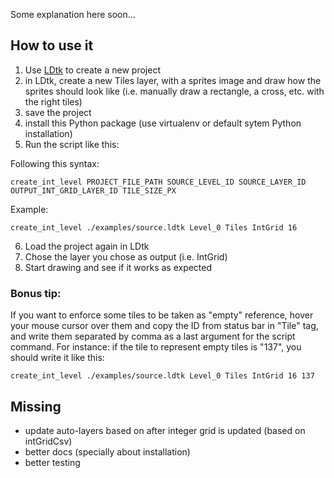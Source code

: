 Some explanation here soon...

## How to use it

1. Use [LDtk](https://ldtk.io/) to create a new project
2. in LDtk, create a new Tiles layer, with a sprites image and draw how the sprites should look like (i.e. manually draw a rectangle, a cross, etc. with the right tiles)
3. save the project
4. install this Python package (use virtualenv or default sytem Python installation)
5. Run the script like this:

Following this syntax:

```
create_int_level PROJECT_FILE_PATH SOURCE_LEVEL_ID SOURCE_LAYER_ID OUTPUT_INT_GRID_LAYER_ID TILE_SIZE_PX
```

Example:

```
create_int_level ./examples/source.ldtk Level_0 Tiles IntGrid 16
```

6. Load the project again in LDtk
7. Chose the layer you chose as output (i.e. IntGrid)
8. Start drawing and see if it works as expected

### Bonus tip:

If you want to enforce some tiles to be taken as "empty" reference, hover your mouse cursor over them and copy the ID from status bar in "Tile" tag, and write them separated by comma as a last argument for the script command. For instance: if the tile to represent empty tiles is "137", you should write it like this:

```
create_int_level ./examples/source.ldtk Level_0 Tiles IntGrid 16 137
```

## Missing

* update auto-layers based on  after integer grid is updated (based on intGridCsv)
* better docs (specially about installation)
* better testing
